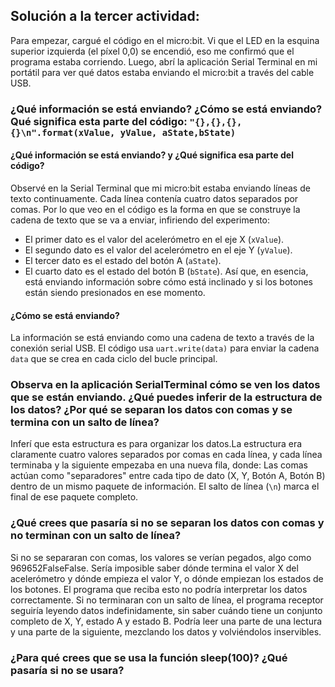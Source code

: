 ## Solución a la tercer actividad:
Para empezar, cargué el código en el micro:bit. Vi que el LED en la esquina superior izquierda (el píxel 0,0) se encendió, eso me confirmó que el programa estaba corriendo. Luego, abrí la aplicación Serial Terminal en mi portátil para ver qué datos estaba enviando el micro:bit a través del cable USB.

### ¿Qué información se está enviando? ¿Cómo se está enviando? Qué significa esta parte del código: ```"{},{},{},{}\n".format(xValue, yValue, aState,bState)```

#### ¿Qué información se está enviando? y ¿Qué significa esa parte del código?
Observé en la Serial Terminal que mi micro:bit estaba enviando líneas de texto continuamente. Cada línea contenía cuatro datos separados por comas. Por lo que veo en el código es la forma en que se construye la cadena de texto que se va a enviar, infiriendo del experimento:
- El primer dato es el valor del acelerómetro en el eje X (```xValue```).
- El segundo dato es el valor del acelerómetro en el eje Y (```yValue```).
- El tercer dato es el estado del botón A (```aState```).
- El cuarto dato es el estado del botón B (```bState```).
Así que, en esencia, está enviando información sobre cómo está inclinado y si los botones están siendo presionados en ese momento.

#### ¿Cómo se está enviando?
La información se está enviando como una cadena de texto a través de la conexión serial USB. El código usa ```uart.write(data)``` para enviar la cadena ```data``` que se crea en cada ciclo del bucle principal.

### Observa en la aplicación SerialTerminal cómo se ven los datos que se están enviando. ¿Qué puedes inferir de la estructura de los datos? ¿Por qué se separan los datos con comas y se termina con un salto de línea? 
Inferí que esta estructura es para organizar los datos.La estructura era claramente cuatro valores separados por comas en cada línea, y cada línea terminaba y la siguiente empezaba en una nueva fila, donde: Las comas actúan como "separadores" entre cada tipo de dato (X, Y, Botón A, Botón B) dentro de un mismo paquete de información. El salto de línea (```\n```) marca el final de ese paquete completo.

### ¿Qué crees que pasaría si no se separan los datos con comas y no terminan con un salto de línea?
Si no se separaran con comas, los valores se verían pegados, algo como 969652FalseFalse. Sería imposible saber dónde termina el valor X del acelerómetro y dónde empieza el valor Y, o dónde empiezan los estados de los botones. El programa que reciba esto no podría interpretar los datos correctamente.
Si no terminaran con un salto de línea, el programa receptor seguiría leyendo datos indefinidamente, sin saber cuándo tiene un conjunto completo de X, Y, estado A y estado B. Podría leer una parte de una lectura y una parte de la siguiente, mezclando los datos y volviéndolos inservibles.

### ¿Para qué crees que se usa la función sleep(100)? ¿Qué pasaría si no se usara?

